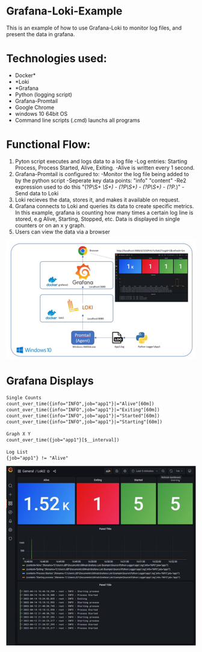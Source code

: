 # Grafana-Loki-Example
This is an example of how to use Grafana-Loki to monitor log files, and present the data in grafana.

# Technologies used:
- Docker*
- *Loki
- *Grafana
- Python (logging script)
- Grafana-Promtail
- Google Chrome
- windows 10 64bit OS
- Command line scripts (.cmd) launchs all programs

# Functional Flow:
1. Pyton script executes and logs data to a log file
    -Log entries: Starting Process, Process Started, Alive, Exiting.
    -Alive is written every 1 second.
2. Grafana-Promtail is configured to:
   -Monitor the log file being added to by the python script
   -Seperate key data points: "info" "content"
   -Re2 expression used to do this "(?P<time>\\S+ *\\S+) - (?P<type>\\S+) - (?P<info>\\S+) - (?P<content>.*)"
   -Send data to Loki
3. Loki recieves the data, stores it, and makes it available on request.
4. Grafana connects to Loki and queries its data to create specific metrics.
   In this example, grafana is counting how many times a certain log line is stored, e.g Alive, Starting, Stopped, etc.
   Data is displayed in single counters or on an x y graph.
5. Users can view the data via a browser

![alt text](https://github.com/jmor2000/Grafana-Loki-Example/blob/e9cd2ac48ef775422565cc9438779f083160ca8d/Images/Overview.JPG?raw=true)


# Grafana Displays

    Single Counts
    count_over_time({info="INFO",job="app1"}|="Alive"[60m])
    count_over_time({info="INFO",job="app1"}|="Exiting"[60m])
    count_over_time({info="INFO",job="app1"}|="Started"[60m])
    count_over_time({info="INFO",job="app1"}|="Starting"[60m])

    Graph X Y
    count_over_time({job="app1"}[$__interval])

    Log List
    {job="app1"} != "Alive"

![alt text](https://github.com/jmor2000/Grafana-Loki-Example/blob/24ab8aef5b7ceb6c0dc24fc234e8331582a6af8d/Images/Dashboard.JPG?raw=true)

